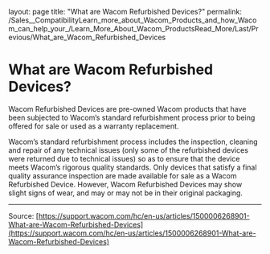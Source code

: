 layout: page
title: "What are Wacom Refurbished Devices?"
permalink: /Sales__CompatibilityLearn_more_about_Wacom_Products_and_how_Wacom_can_help_your_/Learn_More_About_Wacom_ProductsRead_More/Last/Previous/What_are_Wacom_Refurbished_Devices

# What are Wacom Refurbished Devices?

Wacom Refurbished Devices are pre-owned Wacom products that have been subjected to Wacom’s standard refurbishment process prior to being offered for sale or used as a warranty replacement.


Wacom’s standard refurbishment process includes the inspection, cleaning and repair of any technical issues (only some of the refurbished devices were returned due to technical issues) so as to ensure that the device meets Wacom’s rigorous quality standards. Only devices that satisfy a final quality assurance inspection are made available for sale as a Wacom Refurbished Device. However, Wacom Refurbished Devices may show slight signs of wear, and may or may not be in their original packaging.

---
Source: [https://support.wacom.com/hc/en-us/articles/1500006268901-What-are-Wacom-Refurbished-Devices](https://support.wacom.com/hc/en-us/articles/1500006268901-What-are-Wacom-Refurbished-Devices)
